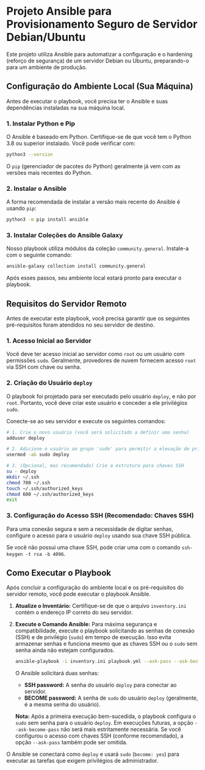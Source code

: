 # Projeto Ansible para Provisionamento Seguro de Servidor Debian/Ubuntu

Este projeto utiliza Ansible para automatizar a configuração e o hardening (reforço de segurança) de um servidor Debian ou Ubuntu, preparando-o para um ambiente de produção.

## Configuração do Ambiente Local (Sua Máquina)

Antes de executar o playbook, você precisa ter o Ansible e suas dependências instaladas na sua máquina local.

### 1. Instalar Python e Pip

O Ansible é baseado em Python. Certifique-se de que você tem o Python 3.8 ou superior instalado. Você pode verificar com:
```bash
python3 --version
```
O `pip` (gerenciador de pacotes do Python) geralmente já vem com as versões mais recentes do Python.

### 2. Instalar o Ansible
A forma recomendada de instalar a versão mais recente do Ansible é usando `pip`:
```bash
python3 -m pip install ansible
```

### 3. Instalar Coleções do Ansible Galaxy
Nosso playbook utiliza módulos da coleção `community.general`. Instale-a com o seguinte comando:
```bash
ansible-galaxy collection install community.general
```
Após esses passos, seu ambiente local estará pronto para executar o playbook.

## Requisitos do Servidor Remoto

Antes de executar este playbook, você precisa garantir que os seguintes pré-requisitos foram atendidos no seu servidor de destino.

### 1. Acesso Inicial ao Servidor

Você deve ter acesso inicial ao servidor como `root` ou um usuário com permissões `sudo`. Geralmente, provedores de nuvem fornecem acesso `root` via SSH com chave ou senha.

### 2. Criação do Usuário `deploy`

O playbook foi projetado para ser executado pelo usuário `deploy`, e não por `root`. Portanto, você deve criar este usuário e conceder a ele privilégios `sudo`.

Conecte-se ao seu servidor e execute os seguintes comandos:

```bash
# 1. Crie o novo usuário (você será solicitado a definir uma senha)
adduser deploy

# 2. Adicione o usuário ao grupo 'sudo' para permitir a elevação de privilégios
usermod -aG sudo deploy

# 3. (Opcional, mas recomendado) Crie a estrutura para chaves SSH
su - deploy
mkdir ~/.ssh
chmod 700 ~/.ssh
touch ~/.ssh/authorized_keys
chmod 600 ~/.ssh/authorized_keys
exit
```

### 3. Configuração do Acesso SSH (Recomendado: Chaves SSH)

Para uma conexão segura e sem a necessidade de digitar senhas, configure o acesso para o usuário `deploy` usando sua chave SSH pública.

Se você não possui uma chave SSH, pode criar uma com o comando `ssh-keygen -t rsa -b 4096`.

## Como Executar o Playbook

Após concluir a configuração do ambiente local e os pré-requisitos do servidor remoto, você pode executar o playbook Ansible.

1.  **Atualize o Inventário:**
    Certifique-se de que o arquivo `inventory.ini` contém o endereço IP correto do seu servidor.

2.  **Execute o Comando Ansible:**
    Para máxima segurança e compatibilidade, execute o playbook solicitando as senhas de conexão (SSH) e de privilégio (`sudo`) em tempo de execução. Isso evita armazenar senhas e funciona mesmo que as chaves SSH ou o `sudo` sem senha ainda não estejam configurados.

    ```bash
    ansible-playbook -i inventory.ini playbook.yml --ask-pass --ask-become-pass
    ```

    O Ansible solicitará duas senhas:
    - **SSH password:** A senha do usuário `deploy` para conectar ao servidor.
    - **BECOME password:** A senha de `sudo` do usuário `deploy` (geralmente, é a mesma senha do usuário).

    **Nota:** Após a primeira execução bem-sucedida, o playbook configura o `sudo` sem senha para o usuário `deploy`. Em execuções futuras, a opção `--ask-become-pass` não será mais estritamente necessária. Se você configurou o acesso com chaves SSH (conforme recomendado), a opção `--ask-pass` também pode ser omitida.

O Ansible se conectará como `deploy` e usará `sudo` (`become: yes`) para executar as tarefas que exigem privilégios de administrador. 